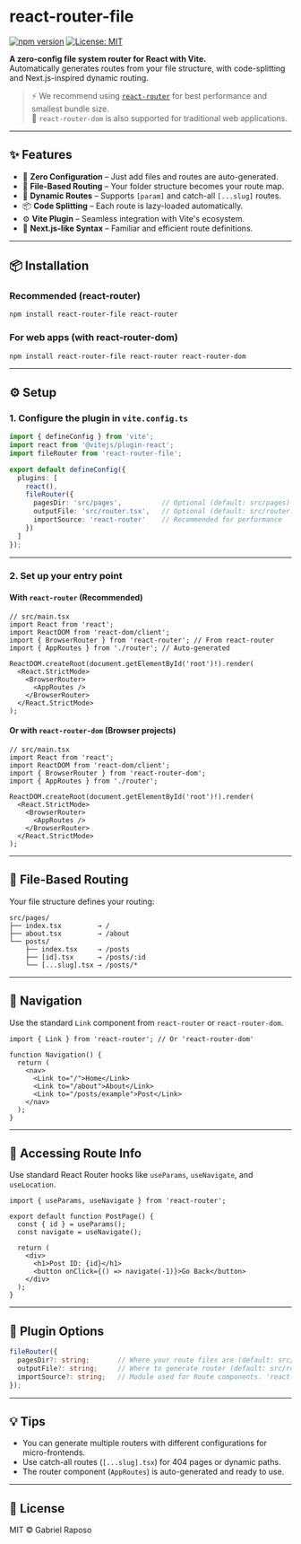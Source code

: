 # react-router-file

[![npm version](https://badge.fury.io/js/react-router-file.svg)](https://badge.fury.io/js/react-router-file)
[![License: MIT](https://img.shields.io/badge/License-MIT-yellow.svg)](https://opensource.org/licenses/MIT)

**A zero-config file system router for React with Vite.**  
Automatically generates routes from your file structure, with code-splitting and Next.js-inspired dynamic routing.

> ⚡ We recommend using [`react-router`](https://reactrouter.com/en/main) for best performance and smallest bundle size.  
> 🔌 `react-router-dom` is also supported for traditional web applications.

---

## ✨ Features

- 🚀 **Zero Configuration** – Just add files and routes are auto-generated.
- 📁 **File-Based Routing** – Your folder structure becomes your route map.
- 🔄 **Dynamic Routes** – Supports `[param]` and catch-all `[...slug]` routes.
- 📦 **Code Splitting** – Each route is lazy-loaded automatically.
- ⚙️ **Vite Plugin** – Seamless integration with Vite's ecosystem.
- 🎨 **Next.js-like Syntax** – Familiar and efficient route definitions.

---

## 📦 Installation

### Recommended (react-router)
```bash
npm install react-router-file react-router
```

### For web apps (with react-router-dom)
```bash
npm install react-router-file react-router react-router-dom
```

---

## ⚙️ Setup

### 1. Configure the plugin in `vite.config.ts`

```ts
import { defineConfig } from 'vite';
import react from '@vitejs/plugin-react';
import fileRouter from 'react-router-file';

export default defineConfig({
  plugins: [
    react(),
    fileRouter({
      pagesDir: 'src/pages',          // Optional (default: src/pages)
      outputFile: 'src/router.tsx',   // Optional (default: src/router.tsx)
      importSource: 'react-router'    // Recommended for performance
    })
  ]
});
```

---

### 2. Set up your entry point

#### With `react-router` (Recommended)

```tsx
// src/main.tsx
import React from 'react';
import ReactDOM from 'react-dom/client';
import { BrowserRouter } from 'react-router'; // From react-router
import { AppRoutes } from './router'; // Auto-generated

ReactDOM.createRoot(document.getElementById('root')!).render(
  <React.StrictMode>
    <BrowserRouter>
      <AppRoutes />
    </BrowserRouter>
  </React.StrictMode>
);
```

#### Or with `react-router-dom` (Browser projects)

```tsx
// src/main.tsx
import React from 'react';
import ReactDOM from 'react-dom/client';
import { BrowserRouter } from 'react-router-dom';
import { AppRoutes } from './router';

ReactDOM.createRoot(document.getElementById('root')!).render(
  <React.StrictMode>
    <BrowserRouter>
      <AppRoutes />
    </BrowserRouter>
  </React.StrictMode>
);
```

---

## 📂 File-Based Routing

Your file structure defines your routing:

```
src/pages/
├── index.tsx         → /
├── about.tsx         → /about
└── posts/
    ├── index.tsx     → /posts
    ├── [id].tsx      → /posts/:id
    └── [...slug].tsx → /posts/*
```

---

## 🧭 Navigation

Use the standard `Link` component from `react-router` or `react-router-dom`.

```tsx
import { Link } from 'react-router'; // Or 'react-router-dom'

function Navigation() {
  return (
    <nav>
      <Link to="/">Home</Link>
      <Link to="/about">About</Link>
      <Link to="/posts/example">Post</Link>
    </nav>
  );
}
```

---

## 📌 Accessing Route Info

Use standard React Router hooks like `useParams`, `useNavigate`, and `useLocation`.

```tsx
import { useParams, useNavigate } from 'react-router';

export default function PostPage() {
  const { id } = useParams();
  const navigate = useNavigate();

  return (
    <div>
      <h1>Post ID: {id}</h1>
      <button onClick={() => navigate(-1)}>Go Back</button>
    </div>
  );
}
```

---

## 🔧 Plugin Options

```ts
fileRouter({
  pagesDir?: string;       // Where your route files are (default: src/pages)
  outputFile?: string;     // Where to generate router (default: src/router.tsx)
  importSource?: string;   // Module used for Route components. 'react-router' or 'react-router-dom'
});
```

---

## 💡 Tips

- You can generate multiple routers with different configurations for micro-frontends.
- Use catch-all routes (`[...slug].tsx`) for 404 pages or dynamic paths.
- The router component (`AppRoutes`) is auto-generated and ready to use.

---

## 📃 License

MIT © Gabriel Raposo
